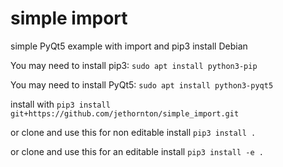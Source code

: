 # simple import
simple PyQt5 example with import and pip3 install
Debian

You may need to install pip3:
``sudo apt install python3-pip``

You may need to install PyQt5:
``sudo apt install python3-pyqt5``

install with
``pip3 install git+https://github.com/jethornton/simple_import.git``

or clone and use this for non editable install
``pip3 install .``

or clone and use this for an editable install
``pip3 install -e .``

